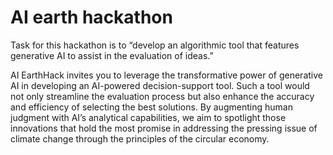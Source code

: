 # AI earth hackathon

Task for this hackathon is to “develop an 
algorithmic tool that features generative AI to 
assist in the evaluation of ideas.”


AI EarthHack invites you to leverage the transformative power of generative AI in developing an AI-powered decision-support tool. Such a tool would not only streamline the evaluation process but also enhance the accuracy and efficiency of selecting the best solutions. By augmenting human judgment with AI’s analytical capabilities, we aim to spotlight those innovations that hold the most promise in addressing the pressing issue of climate change through the principles of the circular economy.
